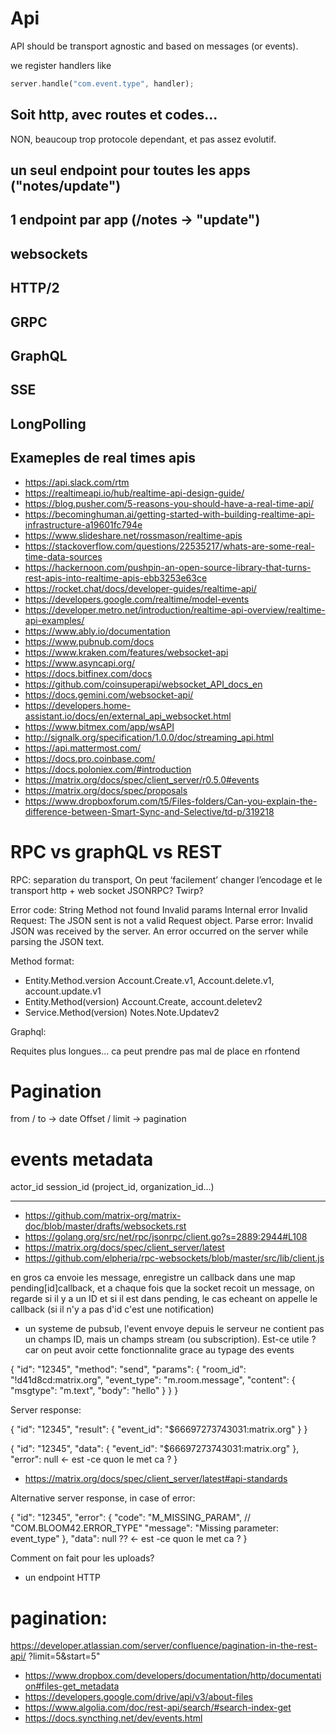 # Api

API should be transport agnostic and based on messages (or events).

we register handlers like

```rust
server.handle("com.event.type", handler);
```


##  Soit http, avec routes et codes...

NON, beaucoup trop protocole dependant, et pas assez evolutif.


## un seul endpoint pour toutes les apps ("notes/update")
## 1 endpoint par app (/notes -> "update")
## websockets
## HTTP/2
## GRPC
## GraphQL
## SSE
## LongPolling

## Exameples de real times apis

* https://api.slack.com/rtm
* https://realtimeapi.io/hub/realtime-api-design-guide/
* https://blog.pusher.com/5-reasons-you-should-have-a-real-time-api/
* https://becominghuman.ai/getting-started-with-building-realtime-api-infrastructure-a19601fc794e
* https://www.slideshare.net/rossmason/realtime-apis
* https://stackoverflow.com/questions/22535217/whats-are-some-real-time-data-sources
* https://hackernoon.com/pushpin-an-open-source-library-that-turns-rest-apis-into-realtime-apis-ebb3253e63ce
* https://rocket.chat/docs/developer-guides/realtime-api/
* https://developers.google.com/realtime/model-events
* https://developer.metro.net/introduction/realtime-api-overview/realtime-api-examples/
* https://www.ably.io/documentation
* https://www.pubnub.com/docs
* https://www.kraken.com/features/websocket-api
* https://www.asyncapi.org/
* https://docs.bitfinex.com/docs
* https://github.com/coinsuperapi/websocket_API_docs_en
* https://docs.gemini.com/websocket-api/
* https://developers.home-assistant.io/docs/en/external_api_websocket.html
* https://www.bitmex.com/app/wsAPI
* http://signalk.org/specification/1.0.0/doc/streaming_api.html
* https://api.mattermost.com/
* https://docs.pro.coinbase.com/
* https://docs.poloniex.com/#introduction
* https://matrix.org/docs/spec/client_server/r0.5.0#events
* https://matrix.org/docs/spec/proposals
* https://www.dropboxforum.com/t5/Files-folders/Can-you-explain-the-difference-between-Smart-Sync-and-Selective/td-p/319218





# RPC vs graphQL vs REST

RPC:
separation du transport, On peut ‘facilement’ changer l’encodage et le transport
http + web socket
JSONRPC? Twirp?

Error code: String
Method not found
Invalid params
Internal error
Invalid Request: The JSON sent is not a valid Request object.
Parse error: Invalid JSON was received by the server. An error occurred on the server while parsing the JSON text.

Method format:
- Entity.Method.version
Account.Create.v1, Account.delete.v1, account.update.v1
- Entity.Method(version)
Account.Create, account.deletev2
- Service.Method(version)
Notes.Note.Updatev2


Graphql:

Requites plus longues… ca peut prendre pas mal de place en rfontend

# Pagination
from / to -> date
Offset / limit -> pagination


# events metadata

actor_id
session_id
(project_id, organization_id...)

---------------------------

* https://github.com/matrix-org/matrix-doc/blob/master/drafts/websockets.rst
* https://golang.org/src/net/rpc/jsonrpc/client.go?s=2889:2944#L108
* https://matrix.org/docs/spec/client_server/latest
* https://github.com/elpheria/rpc-websockets/blob/master/src/lib/client.js


en gros ca envoie les message, enregistre un callback dans une map pending[id]callback,
et a chaque fois que la socket recoit un message, on regarde si il y a un ID et si il est dans pending,
le cas echeant on appelle le callback (si il n'y a pas d'id c'est une notification)

+ un systeme de pubsub, l'event envoye depuis le serveur ne contient pas un champs ID, mais un champs
stream (ou subscription). Est-ce utile ? car on peut avoir cette fonctionnalite grace au typage des events

{
    "id": "12345",
    "method": "send",
    "params": {
        "room_id": "!d41d8cd:matrix.org",
        "event_type": "m.room.message",
        "content": {
            "msgtype": "m.text",
            "body": "hello"
        }
    }
}

Server response:

{
    "id": "12345",
    "result": {
        "event_id": "$66697273743031:matrix.org"
    }
}

{
    "id": "12345",
    "data": {
        "event_id": "$66697273743031:matrix.org"
    },
    "error": null <- est -ce quon le met ca ?
}

* https://matrix.org/docs/spec/client_server/latest#api-standards

Alternative server response, in case of error:

{
    "id": "12345",
    "error": {
       "code": "M_MISSING_PARAM", // "COM.BLOOM42.ERROR_TYPE"
       "message": "Missing parameter: event_type"
    },
    "data": null ?? <- est -ce quon le met ca ?
}


Comment on fait pour les uploads?

* un endpoint HTTP

# pagination:
https://developer.atlassian.com/server/confluence/pagination-in-the-rest-api/
?limit=5&start=5"



* https://www.dropbox.com/developers/documentation/http/documentation#files-get_metadata
* https://developers.google.com/drive/api/v3/about-files
* https://www.algolia.com/doc/rest-api/search/#search-index-get
* https://docs.syncthing.net/dev/events.html
